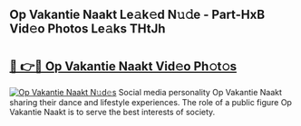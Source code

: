 ## Op Vakantie Naakt Le𝚊k𝚎d N𝚞𝚍e - Part-HxB Vid𝚎o Photos Le𝚊ks THtJh

# <h2><a href="http://fb03ts.evod.top/?m=Op+Vakantie+Naakt">🔗 👉🔴 Op Vakantie Naakt Vid𝚎o Ph𝚘t𝚘s</a></h2>

[![Op Vakantie Naakt N𝚞d𝚎s](https://i.imgur.com/8V9OHl7.gif)](http://fb03ts.evod.top/?m=Op+Vakantie+Naakt)
Social media personality Op Vakantie Naakt sharing their dance and lifestyle experiences. The role of a public figure Op Vakantie Naakt is to serve the best interests of society. 
